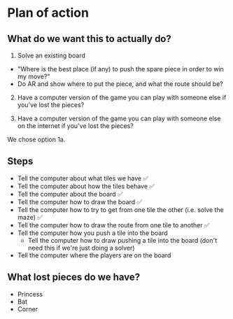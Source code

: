 # Plan of action

## What do we want this to actually do?

 1. Solve an existing board

   * "Where is the best place (if any) to push the spare piece in order to win my move?"
   * Do AR and show where to put the piece, and what the route should be?

 2. Have a computer version of the game you can play with someone else if you've lost the pieces?

 3. Have a computer version of the game you can play with someone else on the internet if you've lost the pieces?

We chose option 1a.

## Steps
 * Tell the computer about what tiles we have ✅
 * Tell the computer about how the tiles behave ✅
 * Tell the computer about the board ✅
 * Tell the computer how to draw the board ✅
 * Tell the computer how to try to get from one tile the other (i.e. solve the maze) ✅
 * Tell the computer how to draw the route from one tile to another ✅
 * Tell the computer how you push a tile into the board
     * Tell the computer how to draw pushing a tile into the board (don't need this if we're just doing a solver)
 * Tell the computer where the players are on the board

## What lost pieces do we have?
  * Princess
  * Bat
  * Corner